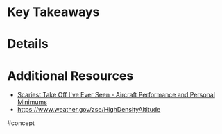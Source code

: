 # Key Takeaways

# Details

# Additional Resources
- [Scariest Take Off I've Ever Seen - Aircraft Performance and Personal Minimums](https://www.youtube.com/watch?v=ZmEVwyMRYIY)
- https://www.weather.gov/zse/HighDensityAltitude

#concept